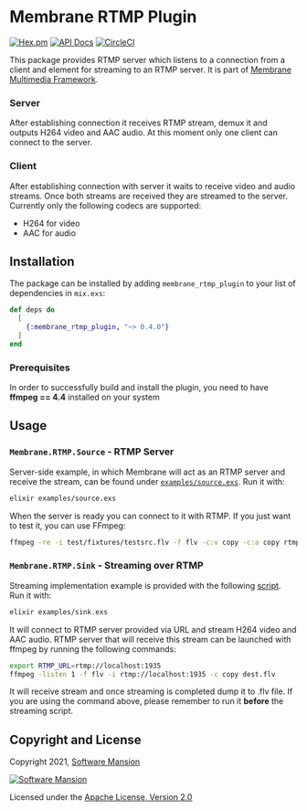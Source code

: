 # Membrane RTMP Plugin

[![Hex.pm](https://img.shields.io/hexpm/v/membrane_rtmp_plugin.svg)](https://hex.pm/packages/membrane_rtmp_plugin)
[![API Docs](https://img.shields.io/badge/api-docs-yellow.svg?style=flat)](https://hexdocs.pm/membrane_rtmp_plugin)
[![CircleCI](https://circleci.com/gh/membraneframework/membrane_rtmp_plugin.svg?style=svg)](https://circleci.com/gh/membraneframework/membrane_rtmp_plugin)

This package provides RTMP server which listens to a connection from a client and element for streaming to an RTMP server. It is part of [Membrane Multimedia Framework](https://membraneframework.org).
### Server
After establishing connection it receives RTMP stream, demux it and outputs H264 video and AAC audio.
At this moment only one client can connect to the server.
### Client
After establishing connection with server it waits to receive video and audio streams. Once both streams are received they are streamed to the server.
Currently only the following codecs are supported:
- H264 for video
- AAC for audio


## Installation

The package can be installed by adding `membrane_rtmp_plugin` to your list of dependencies in `mix.exs`:

```elixir
def deps do
  [
	{:membrane_rtmp_plugin, "~> 0.4.0"}
  ]
end
```

### Prerequisites
In order to successfully build and install the plugin, you need to have **ffmpeg == 4.4** installed on your system

## Usage
### `Membrane.RTMP.Source` - RTMP Server
Server-side example, in which Membrane will act as an RTMP server and receive the stream, can be found under [`examples/source.exs`](examples/source.exs). Run it with:
```bash
elixir examples/source.exs
```
When the server is ready you can connect to it with RTMP. If you just want to test it, you can use FFmpeg:

```bash
ffmpeg -re -i test/fixtures/testsrc.flv -f flv -c:v copy -c:a copy rtmp://localhost:5000
```
### `Membrane.RTMP.Sink` - Streaming over RTMP
Streaming implementation example is provided with the following [script](examples/sink.exs). Run it with:
```bash
elixir examples/sink.exs
```
It will connect to RTMP server provided via URL and stream H264 video and AAC audio.
RTMP server that will receive this stream can be launched with ffmpeg by running the following commands:
```bash
export RTMP_URL=rtmp://localhost:1935
ffmpeg -listen 1 -f flv -i rtmp://localhost:1935 -c copy dest.flv
```
It will receive stream and once streaming is completed dump it to .flv file. If you are using the command above, please remember to run it **before** the streaming script.
## Copyright and License

Copyright 2021, [Software Mansion](https://swmansion.com/?utm_source=git&utm_medium=readme&utm_campaign=membrane_rtmp_plugin)

[![Software Mansion](https://logo.swmansion.com/logo?color=white&variant=desktop&width=200&tag=membrane-github)](https://swmansion.com/?utm_source=git&utm_medium=readme&utm_campaign=membrane_rtmp_plugin)

Licensed under the [Apache License, Version 2.0](LICENSE)
